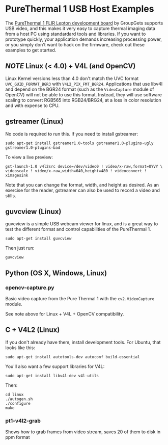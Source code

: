 # PureThermal 1 USB Host Examples

The [PureThermal 1 FLIR Lepton development board](https://groupgets.com/manufacturers/groupgets-labs/products/pure-thermal-1-flir-lepton-dev-kit)
by GroupGets supports USB video, and this makes it very easy to capture thermal imaging data from a host PC
using standardard tools and libraries. If you want to prototype quickly, your application demands increasing
processing power, or you simply don't want to hack on the firmware, check out these examples to get started.


## *NOTE* Linux (< 4.0) + V4L (and OpenCV) ##

Linux Kernel versions less than 4.0 don't match the UVC format `UVC_GUID_FORMAT_BGR3` with `V4L2_PIX_FMT_BGR24`.
Applications that use libv4l and depend on the BGR24 format (such as the `VideoCapture` module of OpenCV) will not
be able to use this format. Instead, they will use software scaling to convert RGB565 into RGB24/BRG24, at a
loss in color resolution and with expense to CPU.


## gstreamer (Linux)

No code is required to run this. If you need to install gstreamer:

    sudo apt-get install gstreamer1.0-tools gstreamer1.0-plugins-ugly gstreamer1.0-plugins-bad

To view a live preview:

    gst-launch-1.0 v4l2src device=/dev/video0 ! video/x-raw,format=UYVY \
    videoscale ! video/x-raw,width=640,height=480 ! videoconvert ! ximagesink

Note that you can change the format, width, and height as desired. As an exercise for the reader,
gstreamer can also be used to record a video and stills.


## guvcview (Linux)

guvcview is a simple USB webcam viewer for linux, and is a great way to test the different format and
control capabilities of the PureThermal 1.

    sudo apt-get install guvcview

Then just run:

    guvcview


## Python (OS X, Windows, Linux)

### opencv-capture.py

Basic video capture from the Pure Thermal 1 with the `cv2.VideoCapture` module.

See note above for Linux + V4L + OpenCV compatibility.


## C + V4L2 (Linux)

If you don't already have them, install development tools. For Ubuntu, that looks like this:

    sudo apt-get install autotools-dev autoconf build-essential

You'll also want a few support libraries for V4L:

    sudo apt-get install libv4l-dev v4l-utils

Then:

    cd linux
    ./autogen.sh
    ./configure
    make

### pt1-v4l2-grab

Shows how to grab frames from video stream, saves 20 of them to disk in ppm format


